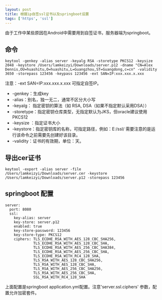 ```yaml
---
layout: post
title: 根据ip自签ssl证书以及springboot设置
tags: ['https', 'ssl']
---
```


由于工作中某些原因在Android中需要用到自签证书，服务器端为springboot。

## 命令

```
keytool -genkey -alias server -keyalg RSA -storetype PKCS12 -keysize 2048 -keystore /Users/lamkeizyi/Downloads/server.p12 -dname "CN=Alex Dennis,OU=huashitu,O=huashitu,L=Guangzhou,ST=Guangdong,c=cn" -validity 3650 -storepass 123456 -keypass 123456 -ext SAN=IP:xxx.xxx.x.xxx

```

注意：-ext SAN=IP:xxx.xxx.x.xxx 可指定自签IP。

* -genkey：生成key
* -alias：别名，独一无二，通常不区分大小写
* -keyalg： 指定密钥的算法（如 RSA,  DSA（如果不指定默认采用DSA））
* -storetype：指定密钥仓库类型，无指定默认为JKS，但oracle建议使用PKCS12
* -keysize ：指定证书大小
* -keystore：指定密钥库的名称，可指定路径，例如：E:/ssl/ 需要注意的是运行该命令之前需要先创建好该目录。
* -validity：证书的有效期，单位：天。


## 导出cer证书

```
keytool -export -alias server -file /Users/lamkeizyi/Downloads/server.cer -keystore /Users/lamkeizyi/Downloads/server.p12 -storepass 123456

```

## springboot 配置

```
server:
  port: 8080
  ssl:
    key-alias: server
    key-store: server.p12
    enabled: true
    key-store-password: 123456
    key-store-type: PKCS12
    ciphers: TLS_ECDHE_RSA_WITH_AES_128_CBC_SHA256,
			 TLS_ECDHE_RSA_WITH_AES_128_CBC_SHA,
			 TLS_ECDHE_RSA_WITH_AES_256_CBC_SHA384,
			 TLS_ECDHE_RSA_WITH_AES_256_CBC_SHA,
			 TLS_ECDHE_RSA_WITH_RC4_128_SHA,
			 TLS_RSA_WITH_AES_128_CBC_SHA256,
			 TLS_RSA_WITH_AES_128_CBC_SHA,
			 TLS_RSA_WITH_AES_256_CBC_SHA256,
			 TLS_RSA_WITH_AES_256_CBC_SHA,
			 SSL_RSA_WITH_RC4_128_SHA

```

上面配置是springboot application.yml配置。注意'server.ssl.ciphers' 参数，配置允许加密套件。
